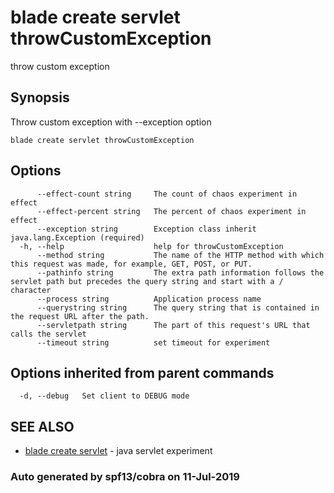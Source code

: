 # blade create servlet throwCustomException

throw custom exception

## Synopsis

Throw custom exception with --exception option

```text
blade create servlet throwCustomException
```

## Options

```text
      --effect-count string     The count of chaos experiment in effect
      --effect-percent string   The percent of chaos experiment in effect
      --exception string        Exception class inherit java.lang.Exception (required)
  -h, --help                    help for throwCustomException
      --method string           The name of the HTTP method with which this request was made, for example, GET, POST, or PUT.
      --pathinfo string         The extra path information follows the servlet path but precedes the query string and start with a / character
      --process string          Application process name
      --querystring string      The query string that is contained in the request URL after the path.
      --servletpath string      The part of this request's URL that calls the servlet
      --timeout string          set timeout for experiment
```

## Options inherited from parent commands

```text
  -d, --debug   Set client to DEBUG mode
```

## SEE ALSO

* [blade create servlet](blade_create_servlet.md)     - java servlet experiment

### Auto generated by spf13/cobra on 11-Jul-2019

